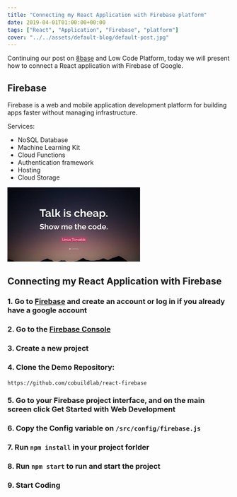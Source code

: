 ```yaml
---
title: "Connecting my React Application with Firebase platform"
date: 2019-04-01T01:00:00+00:00
tags: ["React", "Application", "Firebase", "platform"]
cover: "../../assets/default-blog/default-post.jpg"
---
```


Continuing our post on [8base](https://cobuildlab.com/development-blog/connecting-my-react-application-with-8base-platform/) and Low Code Platform, today we will present how to connect a React application with Firebase of Google.


## Firebase

Firebase is a web and mobile application development platform for building apps faster without managing infrastructure.

Services:

- NoSQL Database
- Machine Learning Kit
- Cloud Functions
- Authentication framework
- Hosting 
- Cloud Storage

![Show me the code](../../assets/common-blog/show-me-the-code.jpeg)

## Connecting my React Application with Firebase

### 1. Go to [Firebase](https://firebase.google.com/) and create an account or log in if you already have a google account

### 2. Go to the [Firebase Console](https://console.firebase.google.com/u/1/)

### 3. Create a new project

### 4. Clone the Demo Repository:

```
https://github.com/cobuildlab/react-firebase
```

### 5. Go to your Firebase project interface, and on the main screen click Get Started with Web Development

### 6. Copy the Config variable on `/src/config/firebase.js`

### 7. Run `npm install` in your project forlder

### 8. Run `npm start` to run and start the project

### 9. Start Coding
